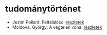 # tudománytörténet

- Justin Pollard: Feltalálósdi [részletek](_details/Justin%20Pollard.md#id_1008)
- Moldova, György: A végtelen vonal [részletek](_details/Moldova%2C%20Gy%C3%B6rgy.md#id_1386)